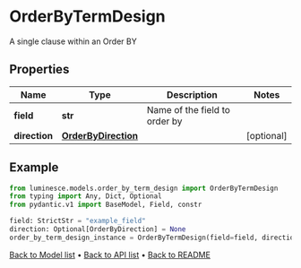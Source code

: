 # OrderByTermDesign

A single clause within an Order BY
## Properties
Name | Type | Description | Notes
------------ | ------------- | ------------- | -------------
**field** | **str** | Name of the field to order by | 
**direction** | [**OrderByDirection**](OrderByDirection.md) |  | [optional] 
## Example

```python
from luminesce.models.order_by_term_design import OrderByTermDesign
from typing import Any, Dict, Optional
from pydantic.v1 import BaseModel, Field, constr

field: StrictStr = "example_field"
direction: Optional[OrderByDirection] = None
order_by_term_design_instance = OrderByTermDesign(field=field, direction=direction)

```

[Back to Model list](../README.md#documentation-for-models) &#8226; [Back to API list](../README.md#documentation-for-api-endpoints) &#8226; [Back to README](../README.md)

